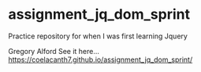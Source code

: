 assignment_jq_dom_sprint
========================

Practice repository for when I was first learning Jquery

Gregory Alford
See it here... https://coelacanth7.github.io/assignment_jq_dom_sprint/
